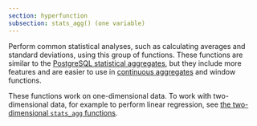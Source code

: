 ```yaml
---
section: hyperfunction
subsection: stats_agg() (one variable)
---
```


Perform common statistical analyses, such as calculating averages and standard
deviations, using this group of functions. These functions are similar to the
[PostgreSQL statistical aggregates][pg-stats-aggs], but they include more
features and are easier to use in [continuous aggregates][caggs] and window
functions.

These functions work on one-dimensional data. To work with two-dimensional data,
for example to perform linear regression, see [the two-dimensional `stats_agg`
functions][stats_agg-2d].

[caggs]: /timescaledb/:currentVersion:/how-to-guides/continuous-aggregates/
[pg-stats-aggs]:
    https://www.postgresql.org/docs/current/functions-aggregate.html#FUNCTIONS-AGGREGATE-STATISTICS-TABLE
[stats_agg-2d]: /api/:currentVersion:/hyperfunctions/statistical-and-regression-analysis/stats_agg-two-variables/
